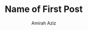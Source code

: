 ---
layout: post
title: Name of First Post
author: Amirah Aziz
description: This is where the description goes.
image: #
categories: #, #
---